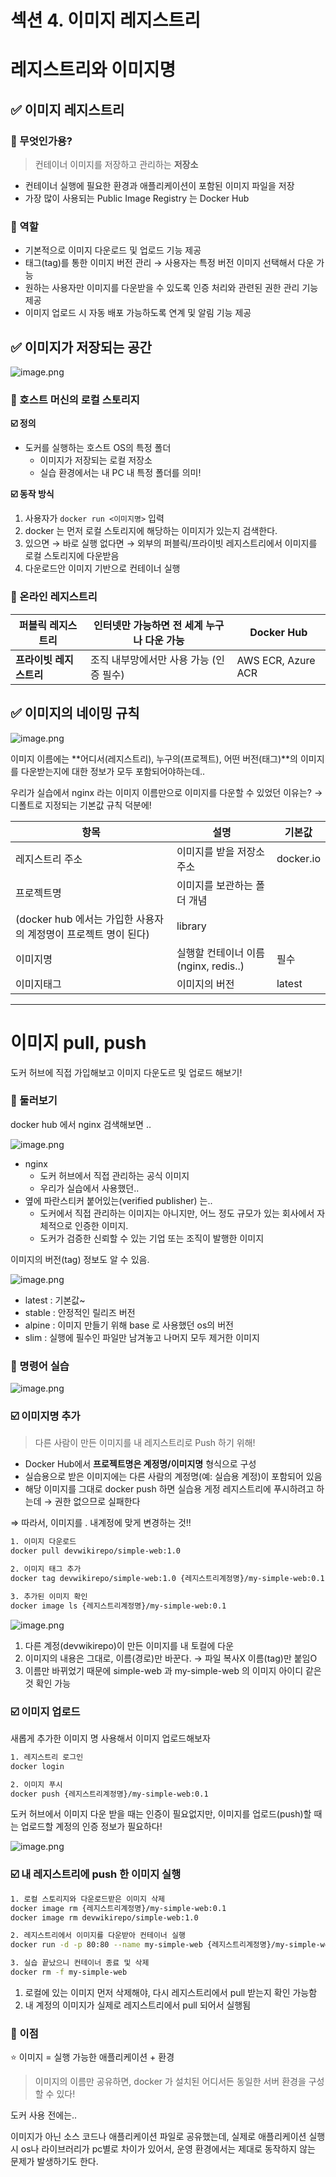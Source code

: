 # 섹션 4. 이미지 레지스트리

# 레지스트리와 이미지명

## ✅ 이미지 레지스트리

### **📌 무엇인가용?**

> 컨테이너 이미지를 저장하고 관리하는 **저장소**
> 
- 컨테이너 실행에 필요한 환경과 애플리케이션이 포함된 이미지 파일을 저장
- 가장 많이 사용되는 Public Image Registry 는 Docker Hub

### **📌 역할**

- 기본적으로 이미지 다운로드 및 업로드 기능 제공
- 태그(tag)를 통한 이미지 버전 관리 
→ 사용자는 특정 버전 이미지 선택해서 다운 가능
- 원하는 사용자만 이미지를 다운받을 수 있도록 인증 처리와 관련된 권한 관리 기능 제공
- 이미지 업로드 시 자동 배포 가능하도록 연계 및 알림 기능 제공

## ✅ 이미지가 저장되는 공간

![image.png](%E1%84%89%E1%85%A6%E1%86%A8%E1%84%89%E1%85%A7%E1%86%AB%204%20%E1%84%8B%E1%85%B5%E1%84%86%E1%85%B5%E1%84%8C%E1%85%B5%20%E1%84%85%E1%85%A6%E1%84%8C%E1%85%B5%E1%84%89%E1%85%B3%E1%84%90%E1%85%B3%E1%84%85%E1%85%B5%201bf2899bcdc38064aecae5f1340a407f/image.png)

### **📌** 호스트 머신의 로컬 스토리지

**☑️ 정의**

- 도커를 실행하는 호스트 OS의 특정 폴더
    - 이미지가 저장되는 로컬 저장소
    - 실습 환경에서는 내 PC 내 특정 폴더를 의미!

**☑️ 동작 방식**

1. 사용자가 `docker run <이미지명>` 입력
2. docker 는 먼저 로컬 스토리지에 해당하는 이미지가 있는지 검색한다.
3. 있으면 → 바로 실행
없다면 → 외부의 퍼블릭/프라이빗 레지스트리에서 이미지를 로컬 스토리지에 다운받음
4. 다운로드안 이미지 기반으로 컨테이너 실행

### **📌** 온라인 레지스트리

| **퍼블릭 레지스트리** | 인터넷만 가능하면 전 세계 누구나 다운 가능 | Docker Hub |
| --- | --- | --- |
| **프라이빗 레지스트리** | 조직 내부망에서만 사용 가능 (인증 필수) | AWS ECR, Azure ACR |

## ✅ **이미지의 네이밍 규칙**

![image.png](%E1%84%89%E1%85%A6%E1%86%A8%E1%84%89%E1%85%A7%E1%86%AB%204%20%E1%84%8B%E1%85%B5%E1%84%86%E1%85%B5%E1%84%8C%E1%85%B5%20%E1%84%85%E1%85%A6%E1%84%8C%E1%85%B5%E1%84%89%E1%85%B3%E1%84%90%E1%85%B3%E1%84%85%E1%85%B5%201bf2899bcdc38064aecae5f1340a407f/image%201.png)

이미지 이름에는 **어디서(레지스트리), 누구의(프로젝트), 어떤 버전(태그)**의 이미지를 다운받는지에 대한 정보가 모두 포함되어야하는데.. 

우리가 실습에서 nginx 라는 이미지 이름만으로 이미지를 다운할 수 있었던 이유는? → 디폴트로 지정되는 기본값 규칙 덕분에!

| **항목** | **설명** | **기본값** |
| --- | --- | --- |
| 레지스트리 주소 | 이미지를 받을 저장소 주소 | docker.io |
| 프로젝트명 | 이미지를 보관하는 폴더 개념
(docker hub 에서는 가입한 사용자의 계정명이 프로젝트 명이 된다) | library |
| 이미지명 | 실행할 컨테이너 이름(nginx, redis..) | 필수 |
| 이미지태그 | 이미지의 버전 | latest |

---

# 이미지 pull, push

도커 허브에 직접 가입해보고 이미지 다운도르 및 업로드 해보기!

### **📌 둘러보기**

docker hub 에서 nginx 검색해보면 ..

![image.png](%E1%84%89%E1%85%A6%E1%86%A8%E1%84%89%E1%85%A7%E1%86%AB%204%20%E1%84%8B%E1%85%B5%E1%84%86%E1%85%B5%E1%84%8C%E1%85%B5%20%E1%84%85%E1%85%A6%E1%84%8C%E1%85%B5%E1%84%89%E1%85%B3%E1%84%90%E1%85%B3%E1%84%85%E1%85%B5%201bf2899bcdc38064aecae5f1340a407f/image%202.png)

- nginx
    - 도커 허브에서 직접 관리하는 공식 이미지
    - 우리가 실습에서 사용했던..
- 옆에 파란스티커 붙어있는(verified publisher) 는..
    - 도커에서 직접 관리하는 이미지는 아니지만, 어느 정도 규모가 있는 회사에서 자체적으로 인증한 이미지.
    - 도커가 검증한 신뢰할 수 있는 기업 또는 조직이 발행한 이미지

이미지의 버전(tag) 정보도 알 수 있음.

![image.png](%E1%84%89%E1%85%A6%E1%86%A8%E1%84%89%E1%85%A7%E1%86%AB%204%20%E1%84%8B%E1%85%B5%E1%84%86%E1%85%B5%E1%84%8C%E1%85%B5%20%E1%84%85%E1%85%A6%E1%84%8C%E1%85%B5%E1%84%89%E1%85%B3%E1%84%90%E1%85%B3%E1%84%85%E1%85%B5%201bf2899bcdc38064aecae5f1340a407f/image%203.png)

- latest : 기본값~
- stable : 안정적인 릴리즈 버전
- alpine : 이미지 만들기 위해 base 로 사용했던 os의 버전
- slim : 실행에 필수인 파일만 남겨놓고 나머지 모두 제거한 이미지

### **📌 명령어 실습**

![image.png](%E1%84%89%E1%85%A6%E1%86%A8%E1%84%89%E1%85%A7%E1%86%AB%204%20%E1%84%8B%E1%85%B5%E1%84%86%E1%85%B5%E1%84%8C%E1%85%B5%20%E1%84%85%E1%85%A6%E1%84%8C%E1%85%B5%E1%84%89%E1%85%B3%E1%84%90%E1%85%B3%E1%84%85%E1%85%B5%201bf2899bcdc38064aecae5f1340a407f/image%204.png)

### ☑️ **이미지명 추가**

> 다른 사람이 만든 이미지를  내 레지스트리로 Push 하기 위해!
> 
- Docker Hub에서 **프로젝트명은 계정명/이미지명** 형식으로 구성
- 실습용으로 받은 이미지에는 다른 사람의 계정명(예: 실습용 계정)이 포함되어 있음
- 해당 이미지를 그대로 docker push 하면 실습용 게정 레지스트리에 푸시하려고 하는데 → 권한 없으므로 실패한다

⇒ 따라서, 이미지를 . 내계정에 맞게 변경하는 것!!

```bash
1. 이미지 다운로드
docker pull devwikirepo/simple-web:1.0

2. 이미지 태그 추가
docker tag devwikirepo/simple-web:1.0 {레지스트리계정명}/my-simple-web:0.1

3. 추가된 이미지 확인
docker image ls {레지스트리계정명}/my-simple-web:0.1
```

![image.png](%E1%84%89%E1%85%A6%E1%86%A8%E1%84%89%E1%85%A7%E1%86%AB%204%20%E1%84%8B%E1%85%B5%E1%84%86%E1%85%B5%E1%84%8C%E1%85%B5%20%E1%84%85%E1%85%A6%E1%84%8C%E1%85%B5%E1%84%89%E1%85%B3%E1%84%90%E1%85%B3%E1%84%85%E1%85%B5%201bf2899bcdc38064aecae5f1340a407f/image%205.png)

1. 다른 계정(devwikirepo)이 만든 이미지를 내 토컬에 다운
2. 이미지의 내용은 그대로, 이름(경로)만 바꾼다.
→ 파일 복사X 이름(tag)만 붙임O
3. 이름만 바뀌었기 때문에 simple-web 과 my-simple-web 의 이미지 아이디 같은 것 확인 가능

### ☑️ 이미지 업로드

새롭게 추가한 이미지 명 사용해서 이미지 업로드해보자

```bash
1. 레지스트리 로그인
docker login

2. 이미지 푸시
docker push {레지스트리계정명}/my-simple-web:0.1
```

도커 허브에서 이미지 다운 받을 때는 인증이 필요없지만, 이미지를 업로드(push)할 때는 업로드할 계정의 인증 정보가 필요하다! 

![image.png](%E1%84%89%E1%85%A6%E1%86%A8%E1%84%89%E1%85%A7%E1%86%AB%204%20%E1%84%8B%E1%85%B5%E1%84%86%E1%85%B5%E1%84%8C%E1%85%B5%20%E1%84%85%E1%85%A6%E1%84%8C%E1%85%B5%E1%84%89%E1%85%B3%E1%84%90%E1%85%B3%E1%84%85%E1%85%B5%201bf2899bcdc38064aecae5f1340a407f/image%206.png)

### ☑️ 내 레지스트리에 push 한 이미지 실행

```bash
1. 로컬 스토리지와 다운로드받은 이미지 삭제
docker image rm {레지스트리계정명}/my-simple-web:0.1
docker image rm devwikirepo/simple-web:1.0

2. 레지스트리에서 이미지를 다운받아 컨테이너 실행
docker run -d -p 80:80 --name my-simple-web {레지스트리계정명}/my-simple-web:0.1

3. 실습 끝났으니 컨테이너 종료 및 삭제
docker rm -f my-simple-web
```

1. 로컬에 있는 이미지 먼저 삭제해야, 다시 레지스트리에서 pull 받는지 확인 가능함
2. 내 계정의 이미지가 실제로 레지스트리에서 pull 되어서 실행됨

### **📌 이점**

⭐ 이미지 = 실행 가능한 애플리케이션 + 환경

> 이미지의 이름만 공유하면,
docker 가 설치된 어디서든 동일한 서버 환경을 구성할 수 있다!
> 

도커 사용 전에는..

 이미지가 아닌 소스 코드나 애플리케이션 파일로 공유했는데, 실제로 애플리케이션 실행 시 os나 라이브러리가 pc별로 차이가 있어서, 운영 환경에서는 제대로 동작하지 않는 문제가 발생하기도 한다.